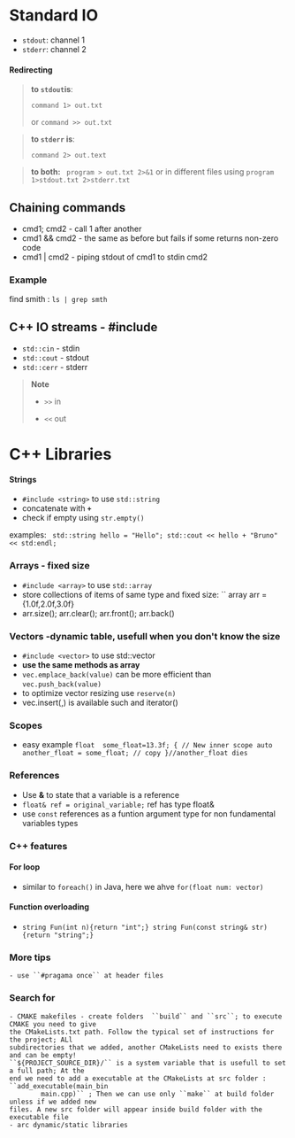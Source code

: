 # Standard IO

- ``stdout``: channel 1
- ``stderr``: channel 2

#### Redirecting

>**to ``stdout``is**:
>
> ``command 1> out.txt``
>
> or ``command >> out.txt``
>

>**to ``stderr`` is**:
>
> ``command 2> out.text``
>

> **to both:** `` program > out.txt 2>&1`` or in different files using ``program 1>stdout.txt 2>stderr.txt``
>

## Chaining commands
- cmd1; cmd2 - call 1 after another
- cmd1 && cmd2 - the same as before but fails if some returns non-zero code
- cmd1 | cmd2 - piping stdout of cmd1 to stdin cmd2

### Example
 find smith :  ``ls | grep smth``


## C++ IO streams - #include <iostream>

 - ``std::cin`` - stdin
 - ``std::cout`` - stdout
 - ``std::cerr`` - stderr

> **Note**
>
> - ``>>``  in 
>
> - ``<<``  out

# C++ Libraries

#### Strings
- ``#include <string>`` to use ``std::string``
- concatenate with **``+``**
- check if empty using ``str.empty()``

examples: 
``  std::string hello = "Hello";
    std::cout << hello + "Bruno" << std:endl; 
``




### Arrays - fixed size
- ``#include <array>`` to use ``std::array``
- store collections of items of same type and fixed size: `` array<float3>
arr = {1.0f,2.0f,3.0f}
- arr.size(); arr.clear(); arr.front(); arr.back()


### Vectors -dynamic table, usefull when you don't know the size
- ``#include <vector>`` to use std::vector
- **use the same methods as array**
- ``vec.emplace_back(value)`` can be more efficient than ``vec.push_back(value)``
- to optimize vector resizing use ``reserve(n)``
- vec.insert(,) is available such and iterator()


### Scopes
- easy example `` float  some_float=13.3f;
        { // New inner scope
            auto another_float = some_float; // copy
        }//another_float dies
    ``
### References
- Use **&** to state that a variable is a reference
- ``float& ref = original_variable;`` ref has type float&
- use ``const`` references as a funtion argument type for non fundamental variables types


### C++ features 

#### For loop
- similar to ``foreach()`` in Java, here we ahve ``for(float num: vector)`` 

#### Function overloading
- `` string Fun(int n){return "int";}
    string Fun(const string& str){return "string";} ``

### More tips
    - use ``#pragama once`` at header files 

### Search for
    - CMAKE makefiles - create folders  ``build`` and ``src``; to execute CMAKE you need to give
    the CMakeLists.txt path. Follow the typical set of instructions for the project; ALl
    subdirectories that we added, another CMakeLists need to exists there and can be empty!
    ``${PROJECT_SOURCE_DIR}/`` is a system variable that is usefull to set a full path; At the
    end we need to add a executable at the CMakeLists at src folder : ``add_executable(main_bin
            main.cpp)`` ; Then we can use only ``make`` at build folder unless if we added new
    files. A new src folder will appear inside build folder with the executable file
    - arc dynamic/static libraries

